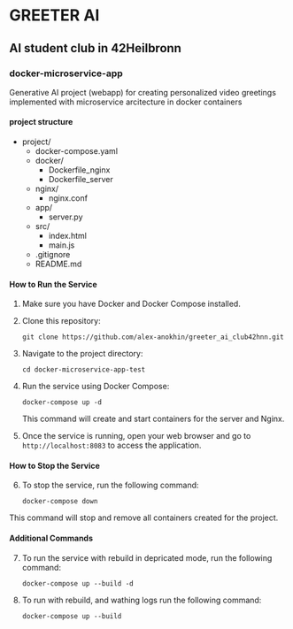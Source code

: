 # GREETER AI
## AI student club in 42Heilbronn
### docker-microservice-app
Generative AI project (webapp) for creating personalized video greetings  implemented with microservice arcitecture in docker containers

#### project structure
- project/
    - docker-compose.yaml
    - docker/
        - Dockerfile_nginx
        - Dockerfile_server
    - nginx/
        - nginx.conf
    - app/
        - server.py
    - src/
        - index.html
        - main.js
    - .gitignore
    - README.md

#### How to Run the Service

1. Make sure you have Docker and Docker Compose installed.
2. Clone this repository:

    ```
    git clone https://github.com/alex-anokhin/greeter_ai_club42hnn.git
    ```

3. Navigate to the project directory:

    ```
    cd docker-microservice-app-test
    ```

4. Run the service using Docker Compose:

    ```
    docker-compose up -d
    ```

	This command will create and start containers for the server and Nginx.
5. Once the service is running, open your web browser and go to `http://localhost:8083` to access the application.


#### How to Stop the Service

6. To stop the service, run the following command:

    ```
	docker-compose down
    ```


This command will stop and remove all containers created for the project.

#### Additional Commands


7. To run the service with rebuild in depricated mode, run the following command:

    ```
	docker-compose up --build -d
    ```
8. To run with rebuild, and wathing logs run the following command:

    ```
	docker-compose up --build
    ```